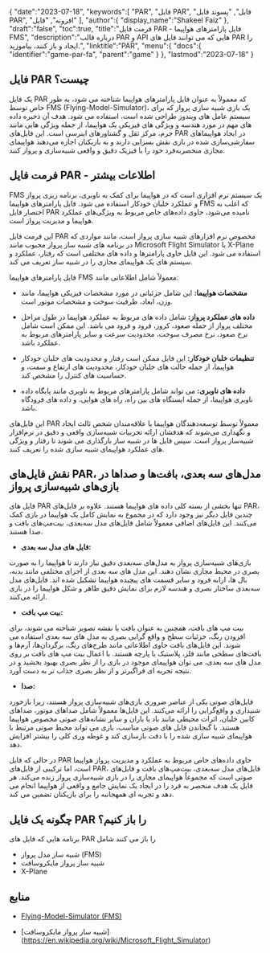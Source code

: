 {
   "date":"2023-07-18",
   "keywords":[
"PAR",
"فایل PAR",
"فایل",
"پسوند فایل PAR",
"افزونه",
"فایل"
],
   "author":{
      "display_name":"Shakeel Faiz"
},
   "draft":"false",
   "toc":true,
   "title":"فرمت فایل PAR - فایل پارامترهای هواپیما FMS",
   "description":"درباره قالب PAR و API هایی که می توانند فایل های PAR را ایجاد و باز کنند، بیاموزید.",
   "linktitle":"PAR",
   "menu":{
      "docs":{
         "identifier":"game-par-fa",
         "parent":"game"
}
},
   "lastmod":"2023-07-18"
}

## فایل PAR چیست؟

یک فایل PAR که معمولاً به عنوان فایل پارامترهای هواپیما شناخته می شود، به طور خاص توسط FMS (Flying-Model-Simulator)، یک بازی شبیه سازی پرواز که برای سیستم عامل های ویندوز طراحی شده است، استفاده می شود. هدف آن ذخیره داده های مهم در مورد هندسه و ویژگی های فیزیکی یک هواپیما، از جمله ویژگی هایی مانند جرم، مرکز ثقل و گشتاورهای اینرسی است. این فایل‌های PAR در ایجاد هواپیماهای سفارشی‌سازی شده در بازی نقش بسزایی دارند و به بازیکنان اجازه می‌دهند هواپیمای مجازی منحصربه‌فرد خود را با فیزیک دقیق و واقعی شبیه‌سازی و پرواز کنند.

## فرمت فایل PAR - اطلاعات بیشتر

FMS یک سیستم نرم افزاری است که در هواپیما برای کمک به ناوبری، برنامه ریزی پرواز و عملکرد خلبان خودکار استفاده می شود. فایل پارامترهای هواپیما FMS که اغلب به اختصار فایل PAR نامیده می‌شود، حاوی داده‌های خاص مربوط به ویژگی‌های عملکرد هواپیما و مدیریت پرواز است.

این فرمت فایل PAR مخصوص نرم افزارهای شبیه سازی پرواز است، مانند مواردی که در برنامه های شبیه ساز پرواز محبوب مانند Microsoft Flight Simulator یا X-Plane استفاده می شود. این فایل حاوی پارامترها و داده های مختلفی است که رفتار، عملکرد و سیستم های یک هواپیمای مجازی را در شبیه ساز تعریف می کند.

فایل پارامترهای هواپیما FMS معمولاً شامل اطلاعاتی مانند:

- **مشخصات هواپیما:** این شامل جزئیاتی در مورد مشخصات فیزیکی هواپیما، مانند وزن، ابعاد، ظرفیت سوخت و مشخصات موتور است.

- **داده های عملکرد پرواز:** شامل داده های مربوط به عملکرد هواپیما در طول مراحل مختلف پرواز از جمله صعود، کروز، فرود و فرود می باشد. این ممکن است شامل نرخ صعود، نرخ مصرف سوخت، محدودیت سرعت و سایر پارامترهای مربوط به عملکرد باشد.

- **تنظیمات خلبان خودکار:** این فایل ممکن است رفتار و محدودیت های خلبان خودکار هواپیما، از جمله حالت های خلبان خودکار، محدودیت های ارتفاع و سمت، و حساسیت های کنترل را مشخص کند.

- **داده های ناوبری:** می تواند شامل پارامترهای مربوط به ناوبری مانند پایگاه داده ناوبری هواپیما، از جمله ایستگاه های بین راه، راه های هوایی، و داده های فرودگاه باشد.

این فایل‌های PAR معمولاً توسط توسعه‌دهندگان هواپیما یا علاقه‌مندان شخص ثالث ایجاد و نگهداری می‌شوند که هدفشان ارائه تجربیات شبیه‌سازی واقعی و دقیق در نرم‌افزار شبیه‌ساز پرواز است. سپس فایل ها در شبیه ساز بارگذاری می شوند تا رفتار و ویژگی های عملکرد هواپیمای شبیه سازی شده را تعریف کنند.

## نقش فایل‌های PAR، مدل‌های سه بعدی، بافت‌ها و صداها در بازی‌های شبیه‌سازی پرواز

فایل های PAR تنها بخشی از بسته کلی داده های هواپیما هستند. علاوه بر فایل‌های PAR، چندین فایل دیگر نیز وجود دارد که در مجموع به نمایش کامل یک هواپیما در بازی کمک می‌کنند. این فایل‌های اضافی معمولاً شامل فایل‌های مدل سه‌بعدی، بیت‌مپ‌های بافت و صدا هستند.

- **فایل های مدل سه بعدی:**

بازی‌های شبیه‌سازی پرواز به مدل‌های سه‌بعدی دقیق نیاز دارند تا هواپیما را به صورت بصری در محیط مجازی نشان دهند. این مدل های سه بعدی از اجزای مختلفی مانند بدنه، بال ها، ارابه فرود و سایر قسمت های پیچیده هواپیما تشکیل شده اند. فایل‌های مدل سه‌بعدی ساختار بصری و هندسه لازم برای نمایش دقیق ظاهر و شکل هواپیما را در بازی ارائه می‌کنند.

- **بیت مپ بافت:**

بیت مپ های بافت، همچنین به عنوان بافت یا نقشه تصویر شناخته می شوند، برای افزودن رنگ، جزئیات سطح و واقع گرایی بصری به مدل های سه بعدی استفاده می شوند. این فایل‌های بافت حاوی اطلاعاتی مانند طرح‌های رنگ، برگردان‌ها، آرم‌ها و بافت‌های سطحی مانند فلز، پلاستیک یا پارچه هستند. با اعمال بیت مپ های بافت بر روی مدل های سه بعدی، می توان هواپیمای موجود در بازی را از نظر بصری بهبود بخشید و در نتیجه تجربه ای فراگیرتر و از نظر بصری جذاب تر به دست آورد.

- **صدا:**

فایل‌های صوتی یکی از عناصر ضروری بازی‌های شبیه‌سازی پرواز هستند، زیرا بازخورد شنیداری و واقع‌گرایی را ارائه می‌کنند. این فایل‌ها معمولاً شامل صداهای موتور، صداهای کابین خلبان، اثرات محیطی مانند باد یا باران و سایر نشانه‌های صوتی مخصوص هواپیما هستند. با گنجاندن فایل های صوتی مناسب، بازی می تواند محیط صوتی مرتبط با هواپیمای شبیه سازی شده را با دقت بازسازی کند و غوطه وری کلی را بیشتر افزایش دهد.

در حالی که فایل PAR حاوی داده‌های خاص مربوط به عملکرد و مدیریت پرواز هواپیما است، اما ترکیبی از فایل‌های PAR، فایل‌های مدل سه‌بعدی، بیت‌مپ‌های بافت و فایل‌های صوتی است که مجموعاً هواپیمای مجازی را در بازی شبیه‌سازی پرواز زنده می‌کند. هر فایل یک هدف منحصر به فرد را در ایجاد یک نمایش جامع و واقعی از هواپیما انجام می دهد و تجربه ای همهجانبه را برای بازیکنان تضمین می کند.

## چگونه یک فایل PAR را باز کنیم؟

برنامه هایی که فایل های PAR را باز می کنند شامل

- شبیه ساز مدل پرواز (FMS)
- شبیه ساز پرواز مایکروسافت
- X-Plane

## منابع
* [Flying-Model-Simulator (FMS)](https://modelsimulator.com/)

* [شبیه ساز پرواز مایکروسافت] (https://en.wikipedia.org/wiki/Microsoft_Flight_Simulator)



